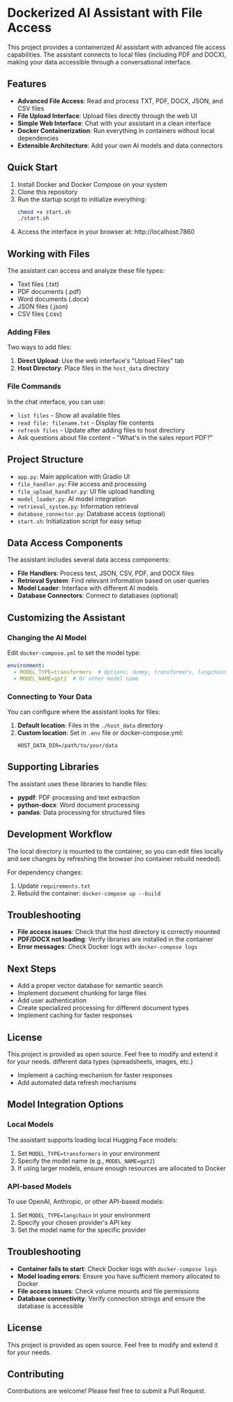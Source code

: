 # Dockerized AI Assistant with File Access

This project provides a containerized AI assistant with advanced file access capabilities. The assistant connects to local files (including PDF and DOCX), making your data accessible through a conversational interface.

## Features

- **Advanced File Access**: Read and process TXT, PDF, DOCX, JSON, and CSV files
- **File Upload Interface**: Upload files directly through the web UI
- **Simple Web Interface**: Chat with your assistant in a clean interface
- **Docker Containerization**: Run everything in containers without local dependencies
- **Extensible Architecture**: Add your own AI models and data connectors

## Quick Start

1. Install Docker and Docker Compose on your system
2. Clone this repository
3. Run the startup script to initialize everything:
   ```bash
   chmod +x start.sh
   ./start.sh
   ```
4. Access the interface in your browser at: http://localhost:7860

## Working with Files

The assistant can access and analyze these file types:
- Text files (.txt)
- PDF documents (.pdf)
- Word documents (.docx)
- JSON files (.json)
- CSV files (.csv)

### Adding Files

Two ways to add files:
1. **Direct Upload**: Use the web interface's "Upload Files" tab
2. **Host Directory**: Place files in the `host_data` directory

### File Commands

In the chat interface, you can use:
- `list files` - Show all available files
- `read file: filename.txt` - Display file contents
- `refresh files` - Update after adding files to host directory
- Ask questions about file content - "What's in the sales report PDF?"

## Project Structure

- `app.py`: Main application with Gradio UI
- `file_handler.py`: File access and processing
- `file_upload_handler.py`: UI file upload handling
- `model_loader.py`: AI model integration
- `retrieval_system.py`: Information retrieval
- `database_connector.py`: Database access (optional)
- `start.sh`: Initialization script for easy setup

## Data Access Components

The assistant includes several data access components:

- **File Handlers**: Process text, JSON, CSV, PDF, and DOCX files
- **Retrieval System**: Find relevant information based on user queries
- **Model Loader**: Interface with different AI models
- **Database Connectors**: Connect to databases (optional)

## Customizing the Assistant

### Changing the AI Model

Edit `docker-compose.yml` to set the model type:

```yaml
environment:
  - MODEL_TYPE=transformers  # Options: dummy, transformers, langchain
  - MODEL_NAME=gpt2  # Or other model name
```

### Connecting to Your Data

You can configure where the assistant looks for files:

1. **Default location**: Files in the `./host_data` directory
2. **Custom location**: Set in `.env` file or docker-compose.yml:
   ```
   HOST_DATA_DIR=/path/to/your/data
   ```

## Supporting Libraries

The assistant uses these libraries to handle files:

- **pypdf**: PDF processing and text extraction
- **python-docx**: Word document processing
- **pandas**: Data processing for structured files

## Development Workflow

The local directory is mounted to the container, so you can edit files locally and see changes by refreshing the browser (no container rebuild needed).

For dependency changes:
1. Update `requirements.txt`
2. Rebuild the container: `docker-compose up --build`

## Troubleshooting

- **File access issues**: Check that the host directory is correctly mounted
- **PDF/DOCX not loading**: Verify libraries are installed in the container
- **Error messages**: Check Docker logs with `docker-compose logs`

## Next Steps

- Add a proper vector database for semantic search
- Implement document chunking for large files
- Add user authentication
- Create specialized processing for different document types
- Implement caching for faster responses

## License

This project is provided as open source. Feel free to modify and extend it for your needs.
 different data types (spreadsheets, images, etc.)
- Implement a caching mechanism for faster responses
- Add automated data refresh mechanisms

## Model Integration Options

### Local Models

The assistant supports loading local Hugging Face models:

1. Set `MODEL_TYPE=transformers` in your environment
2. Specify the model name (e.g., `MODEL_NAME=gpt2`)
3. If using larger models, ensure enough resources are allocated to Docker

### API-based Models

To use OpenAI, Anthropic, or other API-based models:

1. Set `MODEL_TYPE=langchain` in your environment
2. Specify your chosen provider's API key
3. Set the model name for the specific provider

## Troubleshooting

- **Container fails to start**: Check Docker logs with `docker-compose logs`
- **Model loading errors**: Ensure you have sufficient memory allocated to Docker
- **File access issues**: Check volume mounts and file permissions
- **Database connectivity**: Verify connection strings and ensure the database is accessible

## License

This project is provided as open source. Feel free to modify and extend it for your needs.

## Contributing

Contributions are welcome! Please feel free to submit a Pull Request.